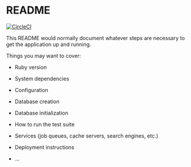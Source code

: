 # README

[![CircleCI](https://circleci.com/gh/saifjilani/Agile-Sprint-App.svg?style=svg)](https://circleci.com/gh/saifjilani/Agile-Sprint-App)

This README would normally document whatever steps are necessary to get the
application up and running.

Things you may want to cover:

* Ruby version

* System dependencies

* Configuration

* Database creation

* Database initialization

* How to run the test suite

* Services (job queues, cache servers, search engines, etc.)

* Deployment instructions

* ...
